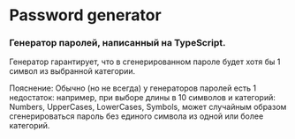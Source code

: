 # Password generator

### Генератор паролей, написанный на TypeScript.

Генератор гарантирует, что в сгенерированном пароле будет хотя бы 1 символ из выбранной категории.

Пояснение:
Обычно (но не всегда) у генераторов паролей есть 1 недостаток: например, при выборе длины в 10 символов и категорий: Numbers, UpperCases, LowerCases, Symbols, может случайным образом сгенерироваться пароль без единого символа из одной или более категорий.
